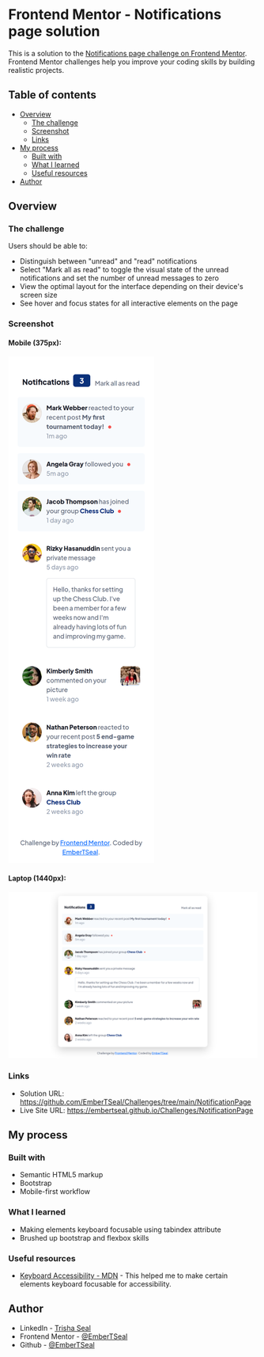 # Frontend Mentor - Notifications page solution

This is a solution to the [Notifications page challenge on Frontend Mentor](https://www.frontendmentor.io/challenges/notifications-page-DqK5QAmKbC). Frontend Mentor challenges help you improve your coding skills by building realistic projects. 

## Table of contents

- [Overview](#overview)
  - [The challenge](#the-challenge)
  - [Screenshot](#screenshot)
  - [Links](#links)
- [My process](#my-process)
  - [Built with](#built-with)
  - [What I learned](#what-i-learned)
  - [Useful resources](#useful-resources)
- [Author](#author)

## Overview

### The challenge

Users should be able to:

- Distinguish between "unread" and "read" notifications
- Select "Mark all as read" to toggle the visual state of the unread notifications and set the number of unread messages to zero
- View the optimal layout for the interface depending on their device's screen size
- See hover and focus states for all interactive elements on the page

### Screenshot

#### Mobile (375px):
<img src="final/mobile_375px.png">

#### Laptop (1440px):
<img src="final/laptop_1440px.png">


### Links

- Solution URL: https://github.com/EmberTSeal/Challenges/tree/main/NotificationPage
- Live Site URL: https://embertseal.github.io/Challenges/NotificationPage

## My process

### Built with

- Semantic HTML5 markup
- Bootstrap
- Mobile-first workflow

### What I learned

- Making elements keyboard focusable using tabindex attribute
- Brushed up bootstrap and flexbox skills

### Useful resources

- [Keyboard Accessibility - MDN](https://developer.mozilla.org/en-US/docs/Web/Accessibility/Understanding_WCAG/Keyboard) - This helped me to make certain elements keyboard focusable for accessibility.

## Author

- LinkedIn - [Trisha Seal](https://www.linkedin.com/in/trisha-seal-617a89244/)
- Frontend Mentor - [@EmberTSeal](https://www.frontendmentor.io/profile/EmberTSeal)
- Github - [@EmberTSeal](https://github.com/EmberTSeal)

